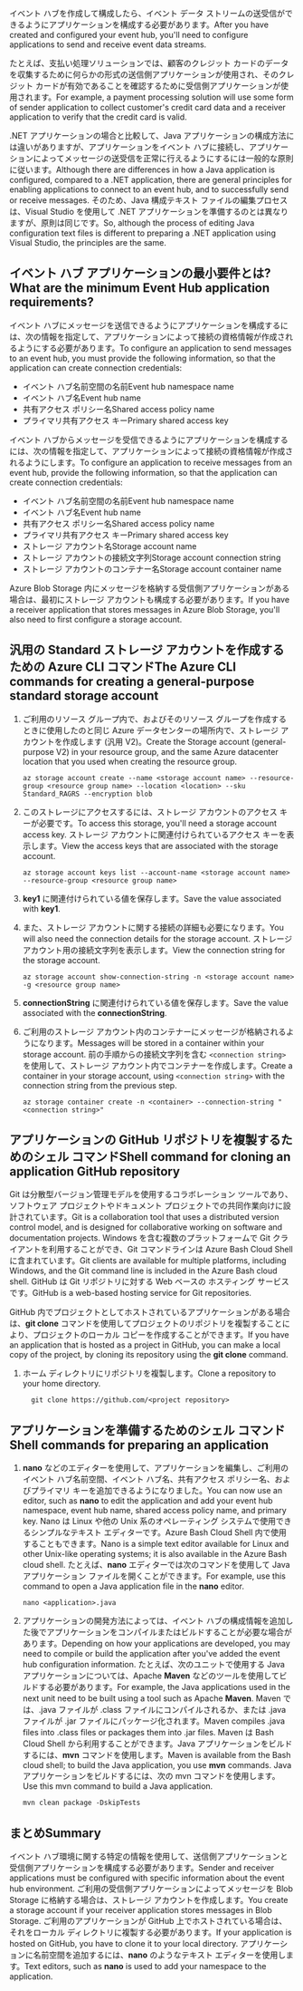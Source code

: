<span data-ttu-id="8020d-101">イベント ハブを作成して構成したら、イベント データ ストリームの送受信ができるようにアプリケーションを構成する必要があります。</span><span class="sxs-lookup"><span data-stu-id="8020d-101">After you have created and configured your event hub, you'll need to configure applications to send and receive event data streams.</span></span>

<span data-ttu-id="8020d-102">たとえば、支払い処理ソリューションでは、顧客のクレジット カードのデータを収集するために何らかの形式の送信側アプリケーションが使用され、そのクレジット カードが有効であることを確認するために受信側アプリケーションが使用されます。</span><span class="sxs-lookup"><span data-stu-id="8020d-102">For example, a payment processing solution will use some form of sender application to collect customer's credit card data and a receiver application to verify that the credit card is valid.</span></span>

<span data-ttu-id="8020d-103">.NET アプリケーションの場合と比較して、Java アプリケーションの構成方法には違いがありますが、アプリケーションをイベント ハブに接続し、アプリケーションによってメッセージの送受信を正常に行えるようにするには一般的な原則に従います。</span><span class="sxs-lookup"><span data-stu-id="8020d-103">Although there are differences in how a Java application is configured, compared to a .NET application, there are general principles for enabling applications to connect to an event hub, and to successfully send or receive messages.</span></span> <span data-ttu-id="8020d-104">そのため、Java 構成テキスト ファイルの編集プロセスは、Visual Studio を使用して .NET アプリケーションを準備するのとは異なりますが、原則は同じです。</span><span class="sxs-lookup"><span data-stu-id="8020d-104">So, although the process of editing Java configuration text files is different to preparing a .NET application using Visual Studio, the principles are the same.</span></span>

## <a name="what-are-the-minimum-event-hub-application-requirements"></a><span data-ttu-id="8020d-105">イベント ハブ アプリケーションの最小要件とは?</span><span class="sxs-lookup"><span data-stu-id="8020d-105">What are the minimum Event Hub application requirements?</span></span>

<span data-ttu-id="8020d-106">イベント ハブにメッセージを送信できるようにアプリケーションを構成するには、次の情報を指定して、アプリケーションによって接続の資格情報が作成されるようにする必要があります。</span><span class="sxs-lookup"><span data-stu-id="8020d-106">To configure an application to send messages to an event hub, you must provide the following information, so that the application can create connection credentials:</span></span>

- <span data-ttu-id="8020d-107">イベント ハブ名前空間の名前</span><span class="sxs-lookup"><span data-stu-id="8020d-107">Event hub namespace name</span></span>
- <span data-ttu-id="8020d-108">イベント ハブ名</span><span class="sxs-lookup"><span data-stu-id="8020d-108">Event hub name</span></span>
- <span data-ttu-id="8020d-109">共有アクセス ポリシー名</span><span class="sxs-lookup"><span data-stu-id="8020d-109">Shared access policy name</span></span>
- <span data-ttu-id="8020d-110">プライマリ共有アクセス キー</span><span class="sxs-lookup"><span data-stu-id="8020d-110">Primary shared access key</span></span>

<span data-ttu-id="8020d-111">イベント ハブからメッセージを受信できるようにアプリケーションを構成するには、次の情報を指定して、アプリケーションによって接続の資格情報が作成されるようにします。</span><span class="sxs-lookup"><span data-stu-id="8020d-111">To configure an application to receive messages from an event hub, provide the following information, so that the application can create connection credentials:</span></span>

- <span data-ttu-id="8020d-112">イベント ハブ名前空間の名前</span><span class="sxs-lookup"><span data-stu-id="8020d-112">Event hub namespace name</span></span>
- <span data-ttu-id="8020d-113">イベント ハブ名</span><span class="sxs-lookup"><span data-stu-id="8020d-113">Event hub name</span></span>
- <span data-ttu-id="8020d-114">共有アクセス ポリシー名</span><span class="sxs-lookup"><span data-stu-id="8020d-114">Shared access policy name</span></span>
- <span data-ttu-id="8020d-115">プライマリ共有アクセス キー</span><span class="sxs-lookup"><span data-stu-id="8020d-115">Primary shared access key</span></span>
- <span data-ttu-id="8020d-116">ストレージ アカウント名</span><span class="sxs-lookup"><span data-stu-id="8020d-116">Storage account name</span></span>
- <span data-ttu-id="8020d-117">ストレージ アカウントの接続文字列</span><span class="sxs-lookup"><span data-stu-id="8020d-117">Storage account connection string</span></span>
- <span data-ttu-id="8020d-118">ストレージ アカウントのコンテナー名</span><span class="sxs-lookup"><span data-stu-id="8020d-118">Storage account container name</span></span>

<span data-ttu-id="8020d-119">Azure Blob Storage 内にメッセージを格納する受信側アプリケーションがある場合は、最初にストレージ アカウントも構成する必要があります。</span><span class="sxs-lookup"><span data-stu-id="8020d-119">If you have a receiver application that stores messages in Azure Blob Storage, you'll also need to first configure a storage account.</span></span>

## <a name="the-azure-cli-commands-for-creating-a-general-purpose-standard-storage-account"></a><span data-ttu-id="8020d-120">汎用の Standard ストレージ アカウントを作成するための Azure CLI コマンド</span><span class="sxs-lookup"><span data-stu-id="8020d-120">The Azure CLI commands for creating a general-purpose standard storage account</span></span>

1. <span data-ttu-id="8020d-121">ご利用のリソース グループ内で、およびそのリソース グループを作成するときに使用したのと同じ Azure データセンターの場所内で、ストレージ アカウントを作成します (汎用 V2)。</span><span class="sxs-lookup"><span data-stu-id="8020d-121">Create the Storage account (general-purpose V2) in your resource group, and the same Azure datacenter location that you used when creating the resource group.</span></span>

    ```azurecli
    az storage account create --name <storage account name> --resource-group <resource group name> --location <location> --sku Standard_RAGRS --encryption blob
    ```

1. <span data-ttu-id="8020d-122">このストレージにアクセスするには、ストレージ アカウントのアクセス キーが必要です。</span><span class="sxs-lookup"><span data-stu-id="8020d-122">To access this storage, you'll need a storage account access key.</span></span> <span data-ttu-id="8020d-123">ストレージ アカウントに関連付けられているアクセス キーを表示します。</span><span class="sxs-lookup"><span data-stu-id="8020d-123">View the access keys that are associated with the storage account.</span></span>

    ```azurecli
    az storage account keys list --account-name <storage account name> --resource-group <resource group name>
    ```

1. <span data-ttu-id="8020d-124">**key1** に関連付けられている値を保存します。</span><span class="sxs-lookup"><span data-stu-id="8020d-124">Save the value associated with **key1**.</span></span>

1. <span data-ttu-id="8020d-125">また、ストレージ アカウントに関する接続の詳細も必要になります。</span><span class="sxs-lookup"><span data-stu-id="8020d-125">You will also need the connection details for the storage account.</span></span> <span data-ttu-id="8020d-126">ストレージ アカウント用の接続文字列を表示します。</span><span class="sxs-lookup"><span data-stu-id="8020d-126">View the connection string for the storage account.</span></span>

    ```azurecli
    az storage account show-connection-string -n <storage account name> -g <resource group name>
    ```

1. <span data-ttu-id="8020d-127">**connectionString** に関連付けられている値を保存します。</span><span class="sxs-lookup"><span data-stu-id="8020d-127">Save the value associated with the **connectionString**.</span></span>

1. <span data-ttu-id="8020d-128">ご利用のストレージ アカウント内のコンテナーにメッセージが格納されるようになります。</span><span class="sxs-lookup"><span data-stu-id="8020d-128">Messages will be stored in a container within your storage account.</span></span> <span data-ttu-id="8020d-129">前の手順からの接続文字列を含む `<connection string>` を使用して、ストレージ アカウント内でコンテナーを作成します。</span><span class="sxs-lookup"><span data-stu-id="8020d-129">Create a container in your storage account, using `<connection string>` with the connection string from the previous step.</span></span>

    ```azurecli
    az storage container create -n <container> --connection-string "<connection string>"
    ```

## <a name="shell-command-for-cloning-an-application-github-repository"></a><span data-ttu-id="8020d-130">アプリケーションの GitHub リポジトリを複製するためのシェル コマンド</span><span class="sxs-lookup"><span data-stu-id="8020d-130">Shell command for cloning an application GitHub repository</span></span>

<span data-ttu-id="8020d-131">Git は分散型バージョン管理モデルを使用するコラボレーション ツールであり、ソフトウェア プロジェクトやドキュメント プロジェクトでの共同作業向けに設計されています。</span><span class="sxs-lookup"><span data-stu-id="8020d-131">Git is a collaboration tool that uses a distributed version control model, and is designed for collaborative working on software and documentation projects.</span></span> <span data-ttu-id="8020d-132">Windows を含む複数のプラットフォームで Git クライアントを利用することができ、Git コマンドラインは Azure Bash Cloud Shell に含まれています。</span><span class="sxs-lookup"><span data-stu-id="8020d-132">Git clients are available for multiple platforms, including Windows, and the Git command line is included in the Azure Bash cloud shell.</span></span> <span data-ttu-id="8020d-133">GitHub は Git リポジトリに対する Web ベースの ホスティング サービスです。</span><span class="sxs-lookup"><span data-stu-id="8020d-133">GitHub is a web-based hosting service for Git repositories.</span></span> 

<span data-ttu-id="8020d-134">GitHub 内でプロジェクトとしてホストされているアプリケーションがある場合は、**git clone** コマンドを使用してプロジェクトのリポジトリを複製することにより、プロジェクトのローカル コピーを作成することができます。</span><span class="sxs-lookup"><span data-stu-id="8020d-134">If you have an application that is hosted as a project in GitHub, you can make a local copy of the project, by cloning its repository using the **git clone** command.</span></span>

1. <span data-ttu-id="8020d-135">ホーム ディレクトリにリポジトリを複製します。</span><span class="sxs-lookup"><span data-stu-id="8020d-135">Clone a repository to your home directory.</span></span>

    ```azurecli
      git clone https://github.com/<project repository>
    ```

## <a name="shell-commands-for-preparing-an-application"></a><span data-ttu-id="8020d-136">アプリケーションを準備するためのシェル コマンド</span><span class="sxs-lookup"><span data-stu-id="8020d-136">Shell commands for preparing an application</span></span>

1. <span data-ttu-id="8020d-137">**nano** などのエディターを使用して、アプリケーションを編集し、ご利用のイベント ハブ名前空間、イベント ハブ名、共有アクセス ポリシー名、およびプライマリ キーを追加できるようになりました。</span><span class="sxs-lookup"><span data-stu-id="8020d-137">You can now use an editor, such as **nano** to edit the application and add your event hub namespace, event hub name, shared access policy name, and primary key.</span></span> <span data-ttu-id="8020d-138">Nano は Linux や他の Unix 系のオペレーティング システムで使用できるシンプルなテキスト エディターです。Azure Bash Cloud Shell 内で使用することもできます。</span><span class="sxs-lookup"><span data-stu-id="8020d-138">Nano is a simple text editor available for Linux and other Unix-like operating systems; it is also available in the Azure Bash cloud shell.</span></span> <span data-ttu-id="8020d-139">たとえば、**nano** エディターでは次のコマンドを使用して Java アプリケーション ファイルを開くことができます。</span><span class="sxs-lookup"><span data-stu-id="8020d-139">For example, use this command to open a Java application file in the **nano** editor.</span></span>

    ```azurecli
    nano <application>.java
    ```

1. <span data-ttu-id="8020d-140">アプリケーションの開発方法によっては、イベント ハブの構成情報を追加した後でアプリケーションをコンパイルまたはビルドすることが必要な場合があります。</span><span class="sxs-lookup"><span data-stu-id="8020d-140">Depending on how your applications are developed, you may need to compile or build the application after you've added the event hub configuration information.</span></span> <span data-ttu-id="8020d-141">たとえば、次のユニットで使用する Java アプリケーションについては、Apache **Maven** などのツールを使用してビルドする必要があります。</span><span class="sxs-lookup"><span data-stu-id="8020d-141">For example, the Java applications used in the next unit need to be built using a tool such as Apache **Maven**.</span></span> <span data-ttu-id="8020d-142">Maven では、.java ファイルが .class ファイルにコンパイルされるか、または .java ファイルが .jar ファイルにパッケージ化されます。</span><span class="sxs-lookup"><span data-stu-id="8020d-142">Maven compiles .java files into .class files or packages them into .jar files.</span></span> <span data-ttu-id="8020d-143">Maven は Bash Cloud Shell から利用することができます。Java アプリケーションをビルドするには、**mvn** コマンドを使用します。</span><span class="sxs-lookup"><span data-stu-id="8020d-143">Maven is available from the Bash cloud shell; to build the Java application, you use **mvn** commands.</span></span> <span data-ttu-id="8020d-144">Java アプリケーションをビルドするには、次の mvn コマンドを使用します。</span><span class="sxs-lookup"><span data-stu-id="8020d-144">Use this mvn command to build a Java  application.</span></span>

    ```azurecli
    mvn clean package -DskipTests
    ```

## <a name="summary"></a><span data-ttu-id="8020d-145">まとめ</span><span class="sxs-lookup"><span data-stu-id="8020d-145">Summary</span></span>

<span data-ttu-id="8020d-146">イベント ハブ環境に関する特定の情報を使用して、送信側アプリケーションと受信側アプリケーションを構成する必要があります。</span><span class="sxs-lookup"><span data-stu-id="8020d-146">Sender and receiver applications must be configured with specific information about the event hub environment.</span></span> <span data-ttu-id="8020d-147">ご利用の受信側アプリケーションによってメッセージを Blob Storage に格納する場合は、ストレージ アカウントを作成します。</span><span class="sxs-lookup"><span data-stu-id="8020d-147">You create a storage account if your receiver application stores messages in Blob Storage.</span></span> <span data-ttu-id="8020d-148">ご利用のアプリケーションが GitHub 上でホストされている場合は、それをローカル ディレクトリに複製する必要があります。</span><span class="sxs-lookup"><span data-stu-id="8020d-148">If your application is hosted on GitHub, you have to clone it to your local directory.</span></span> <span data-ttu-id="8020d-149">アプリケーションに名前空間を追加するには、**nano** のようなテキスト エディターを使用します。</span><span class="sxs-lookup"><span data-stu-id="8020d-149">Text editors, such as **nano** is used to  add your namespace to the application.</span></span>